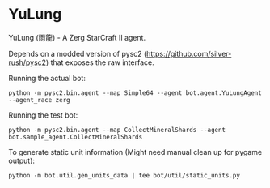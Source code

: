 # YuLung
YuLung (雨龍) - A Zerg StarCraft II agent.

Depends on a modded version of pysc2 (https://github.com/silver-rush/pysc2) that
exposes the raw interface.

Running the actual bot:

`python -m pysc2.bin.agent --map Simple64 --agent bot.agent.YuLungAgent --agent_race zerg`

Running the test bot: 

`python -m pysc2.bin.agent --map CollectMineralShards --agent bot.sample_agent.CollectMineralShards`

To generate static unit information (Might need manual clean up for pygame output):

`python -m bot.util.gen_units_data | tee bot/util/static_units.py`
